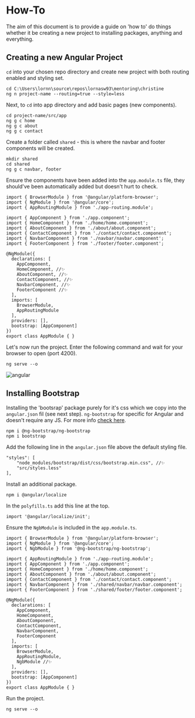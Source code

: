 # How-To
The aim of this document is to provide a guide on 'how to' do things whether it be creating a new project to installing packages, anything and everything.

## Creating a new Angular Project
`cd` into your chosen repo directory and create new project with both routing enabled and styling set.

```
cd C:\Users\lornn\source\repos\lornasw93\mentoring\christine
ng n project-name --routing=true --style=less
```

Next, to `cd` into app directory and add basic pages (new components). 
```
cd project-name/src/app
ng g c home
ng g c about
ng g c contact
```
Create a folder called `shared` - this is where the navbar and footer components will be created. 
```
mkdir shared
cd shared
ng g c navbar, footer
```
Ensure the components have been added into the `app.module.ts` file, they should've been automatically added but doesn't hurt to check.
```
import { BrowserModule } from '@angular/platform-browser';
import { NgModule } from '@angular/core';
import { AppRoutingModule } from './app-routing.module';

import { AppComponent } from './app.component';
import { HomeComponent } from './home/home.component';
import { AboutComponent } from './about/about.component';
import { ContactComponent } from './contact/contact.component';
import { NavbarComponent } from './navbar/navbar.component';
import { FooterComponent } from './footer/footer.component';

@NgModule({
  declarations: [
    AppComponent,
    HomeComponent, //✨
    AboutComponent, //✨
    ContactComponent, //✨
    NavbarComponent, //✨
    FooterComponent //✨
  ],
  imports: [
    BrowserModule,
    AppRoutingModule
  ],
  providers: [],
  bootstrap: [AppComponent]
})
export class AppModule { }
```
Let's now run the project. Enter the following command and wait for your browser to open (port 4200).
```
ng serve --o
```

![angular](https://user-images.githubusercontent.com/7913006/113355824-4087e980-9339-11eb-93a3-e08305eee1a7.PNG)

## Installing Bootstrap
Installing the 'bootsrap' package purely for it's css which we copy into the `angular.json` fil (see next step). `ng-bootstrap` for specific for Angular and doesn't require any JS. For more info [check here](https://ng-bootstrap.github.io/#/getting-started#installation).
```
npm i @ng-bootstrap/ng-bootstrap
npm i bootstrap
```

Add the following line in the `angular.json` file above the default styling file.
``` 
"styles": [
    "node_modules/bootstrap/dist/css/bootstrap.min.css", //✨
    "src/styles.less"
],
```

Install an additional package.
```
npm i @angular/localize
```

In the `polyfills.ts` add this line at the top.
```
import '@angular/localize/init';
```

Ensure the `NgbModule` is included in the `app.module.ts`. 
```
import { BrowserModule } from '@angular/platform-browser';
import { NgModule } from '@angular/core';
import { NgbModule } from '@ng-bootstrap/ng-bootstrap';

import { AppRoutingModule } from './app-routing.module';
import { AppComponent } from './app.component';
import { HomeComponent } from './home/home.component';
import { AboutComponent } from './about/about.component';
import { ContactComponent } from './contact/contact.component';
import { NavbarComponent } from './shared/navbar/navbar.component';
import { FooterComponent } from './shared/footer/footer.component';

@NgModule({
  declarations: [
    AppComponent,
    HomeComponent,
    AboutComponent,
    ContactComponent,
    NavbarComponent,
    FooterComponent
  ],
  imports: [
    BrowserModule,
    AppRoutingModule,
    NgbModule //✨
  ],
  providers: [],
  bootstrap: [AppComponent]
})
export class AppModule { }
```

Run the project.
```
ng serve --o
```
